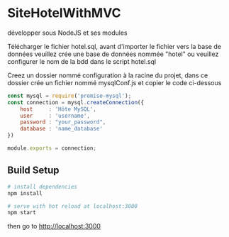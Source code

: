 # SiteHotelWithMVC

développer sous NodeJS et ses modules

Télécharger le fichier hotel.sql, avant d'importer le fichier vers la base de données veuillez crée une base de données nommée "hotel" ou veuillez configurer le nom de la bdd dans le script hotel.sql

Creez un dossier nommé configuration à la racine du projet, dans ce dossier crée un fichier nommé mysqlConf.js et copier le code ci-dessous

```js
const mysql = require('promise-mysql');
const connection = mysql.createConnection({
    host     : 'Hôte MySQL',
    user     : 'username',
    password : "your_password",
    database : 'name_database'
})

module.exports = connection;
```

## Build Setup

``` bash
# install dependencies
npm install

# serve with hot reload at localhost:3000
npm start
```
then go to [http://localhost:3000](http://localhost:3000)



